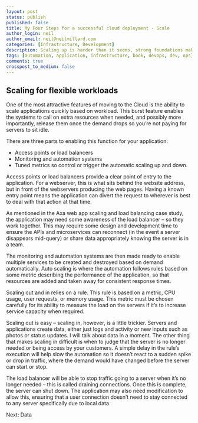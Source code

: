```yaml
---
layout: post
status: publish
published: false
title: My Four Steps for a successful cloud deployment - Scale
author_login: neil
author_email: neil@neilmillard.com
categories: [Infrastructure, Development]
description: Scaling up is harder than it seems, strong foundations make it easier
tags: [automation, application, infrastructure, book, devops, dev, ops]
comments: true
crosspost_to_medium: false
---
```

Scaling for flexible workloads
-------------

One of the most attractive features of moving to the Cloud is the ability to scale 
applications quickly based on workload. This burst feature enables the systems to call 
on extra resources when needed, and possibly more importantly, release them once the 
demand drops so you’re not paying for servers to sit idle.

There are three parts to enabling this function for your application:
* Access points or load balancers
* Monitoring and automation systems
* Tuned metrics so control or trigger the automatic scaling up and down.  

Access points or load balancers provide a clear point of entry to the application. For a 
webserver, this is what sits behind the website address, but in front of the webservers 
producing the web pages. Having a known entry point means the application can divert the 
request to wherever is best to deal with that action at that time.

As mentioned in the Axa web app scaling and load balancing case study, the application may 
need some awareness of the load balancer – so they work together. This may require some 
design and development time to ensure the APIs and microservices can reconnect (in the 
event a server disappears mid-query) or share data appropriately knowing the server is in 
a team.

The monitoring and automation systems are then made ready to enable multiple services to be 
created and destroyed based on demand automatically. Auto scaling is where the automation 
follows rules based on some metric describing the performance of the application, so that 
resources are added and taken away for consistent response times.

Scaling out and in relies on a rule. This rule is based on a metric, CPU usage, user 
requests, or memory usage. This metric must be chosen carefully for its ability to measure 
the load on the servers if it’s to increase service capacity when required.

Scaling out is easy – scaling in, however, is a little trickier. Servers and applications 
create data, either just logs and activity or new inputs such as photos or status updates. 
I will talk about data in a moment. The other thing that makes scaling in difficult is when 
to judge that the server is no longer needed or being access by your customers. A simple 
delay in the rule’s execution will help slow the automation so it doesn’t react to a sudden 
spike or drop in traffic, where the demand would have changed before the server can start 
or stop.

The load balancer will be able to stop traffic going to a server when it’s no longer 
needed – this is called draining connections. Once this is complete, the server can shut 
down. The application may also need modification to allow this, ensuring that a user 
connection doesn’t need to stay connected to any server specifically due to local data.

Next: Data
